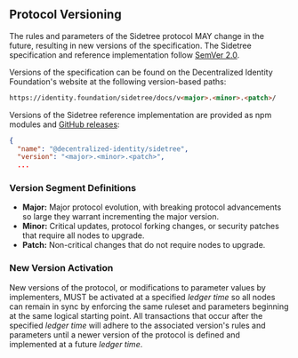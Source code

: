 ## Protocol Versioning

The rules and parameters of the Sidetree protocol MAY change in the future, resulting in new versions of the specification. The Sidetree specification and reference implementation follow [SemVer 2.0](https://semver.org/).

Versions of the specification can be found on the Decentralized Identity Foundation's website at the following version-based paths:

```html
https://identity.foundation/sidetree/docs/v<major>.<minor>.<patch>/
```

Versions of the Sidetree reference implementation are provided as npm modules and [GitHub releases](https://github.com/decentralized-identity/sidetree/releases):


```json
{
  "name": "@decentralized-identity/sidetree",
  "version": "<major>.<minor>.<patch>",
  ...
```

### Version Segment Definitions

- **Major:** Major protocol evolution, with breaking protocol advancements so large they warrant incrementing the major version.
- **Minor:** Critical updates, protocol forking changes, or security patches that require all nodes to upgrade.
- **Patch:** Non-critical changes that do not require nodes to upgrade.

### New Version Activation

New versions of the protocol, or modifications to parameter values by implementers, MUST be activated at a specified _ledger time_ so all nodes can remain in sync by enforcing the same ruleset and parameters beginning at the same logical starting point. All transactions that occur after the specified _ledger time_ will adhere to the associated version's rules and parameters until a newer version of the protocol is defined and implemented at a future _ledger time_.